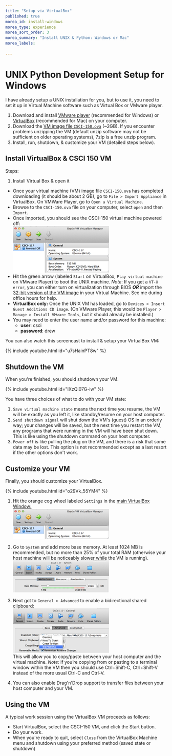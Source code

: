 ```yaml
---
title: "Setup via VirtualBox"
published: true
morea_id: install-windows
morea_type: experience
morea_sort_order: 3
morea_summary: "Install UNIX & Python: Windows or Mac"
morea_labels:

---
```

# UNIX Python Development Setup for Windows

I have already setup a UNIX installation for you, but to use it, you need to set it up in Virtual Machine software such as Virtual Box or VMware player.

1. Download and install [VMware player](https://www.vmware.com/products/player/playerpro-evaluation.html) (recommended for Windows) or [VirtualBox](https://www.virtualbox.org/) (recommended for Mac) on your computer.
1. Download the [VM image file `CSCI-150.ova`](http://cs.drew.edu/~emhill/vm-images/CSCI-150.ova) (~2GB). If you encounter problems unzipping the VM (default unzip software may not be sufficient on older operating systems), 7zip is a free unzip program.
1. Install, run, shutdown, & customize your VM (detailed steps below).

## Install VirtualBox & CSCI 150 VM

Steps:

  1. Install Virtual Box & open it
  - Once your virtual machine (VM) image file `CSCI-150.ova` has completed downloading (it should be about 2 GB), go to `File > Import Appliance` in VirtualBox. On VMWare Player, go to `Open a Virtual Machine`.
  - Browse to the `CSCI-150.ova` file on your computer, select `open` and then `Import`.
  - Once imported, you should see the CSCI-150 virtual machine powered off:<BR>
  <a href="VBMgr-full.png"><img src="VBMgr-sm.png" width="300"/></a>
  - Hit the green arrow (labeled `Start` on VirtualBox, `Play virtual machine` on VMware Player) to boot the UNIX machine. *Note*: If you get a `VT-X error`, you can either turn on virtualization through BIOS ***OR*** import the [32-bit version of the VM image](http://cs.drew.edu/~emhill/vm-images/CSCI-150-32bit.ova) in your Virtual Machine. See me during office hours for help.
  - **VirtualBox only:** Once the UNIX VM has loaded, go to `Devices > Insert Guest Additions CD image`. (On VMware Player, this would be `Player > Manage > Install VMware Tools`, but it should already be installed.)
  - You may need to enter the user name and/or password for this machine:
     - **user**: csci
     - **password**: drew

You can also watch this screencast to install & setup your VirtualBox VM:
 
{% include youtube.html id="u7sHainPT8w" %}


## Shutdown the VM

When you're finished, you should shutdown your VM.

{% include youtube.html id="IXzQi07G-iw" %}

You have three choices of what to do with your VM state:

1. `Save virtual machine state` means the next time you resume, the VM will be exactly as you left it, like standby/resume on your host computer. 
1. `Send shutdown signal` will shut down the VM's (guest) OS in an orderly way; your changes will be saved, but the next time you restart the VM, any programs that were running in the VM will have been shut down.  This is like using the shutdown command on your host computer.
1. `Power off`  is like pulling the plug on the VM, and there is a risk that some data may be lost.  This option is not recommended except as a last resort if the other options don't work.

## Customize your VM

Finally, you should customize your VirtualBox.

{% include youtube.html id="o29Vk_55YM4" %}

1. Hit the orange cog wheel labeled `Settings` in the <a href="VBMgr-full.png">main VirtualBox Window:<BR>
<img src="VM-settings.png" width="300"/></a>

2. Go to `System` and add more base memory. At least 1024 MB is recommended, but no more than 25% of your total RAM (otherwise your host machine will be noticeably slower while the VM is running).<BR>
<a href="VM-ram.png"><img src="VM-ram-sm.png" width="300"/></a>

2. Next got to `General > Advanced` to enable a bidirectional shared clipboard:<BR>
<a href="VM-clipboard.png"><img src="VM-clipboard-sm.png" width="300"/></a><BR>
This will allow you to copy/paste between your host computer and the virtual machine. *Note:* if you’re copying from or pasting to a terminal window within the VM then you should use Ctrl+Shift-C, Ctrl+Shift-V instead of the more usual Ctrl-C and Ctrl-V.

3. You can also enable Drag'n'Drop support to transfer files between your host computer and your VM.

<!--1. Run VirtualBox and click the New button to create a new VM. 
1. When the VM Wizard appears, select the following options:
        operating system: Linux
        version: Ubuntu
        RAM base memory: at least 1024 MB is recommended
        Select "Use existing hard disk" and choose the .vdi file you downloaded in step 2
    This screencast explains how to set up, boot and log in to the VM. 
1. Make sure you have network access by opening the Firefox browser (icon located along left screen edge when VM is running) and visiting a popular site such as Google.com.
2. Install VM Guest Additions: In VirtualBox, choose Devices > Insert Guest Additions CD image… -->
<!--1. Highly recommended: enable Shared Folders and Copy/Paste, which allows you to view and edit files residing in the VM image using an editor on your host computer and to copy and paste text between the VM and your host computer.
    - On the popup window click Run button, after that give the password (saasbook) and click on the Authenticate button.
    - In VirtualBox, choose Devices > Shared Clipboard > Bidirectional
    - This will allow you to do copy and paste between your host computer and the virtual machine. *Note:* if you’re copying from or pasting to a terminal window within the VM then you should use Ctrl+Shift-C, Ctrl+Shift-V instead of the more usual Ctrl-C and Ctrl-V.-->

## Using the VM

A typical work session using the VirtualBox VM proceeds as follows:

- Start VirtualBox, select the CSCI-150 VM, and click the Start button.
- Do your work.
- When you're ready to quit, select `Close` from the VirtualBox Machine menu and shutdown using your preferred method (saved state or shutdown)

